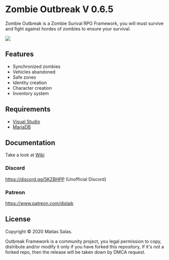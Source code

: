 # Zombie Outbreak V 0.6.5
Zombie Outbreak is a Zombie Surival RPG Framework, you will must survive and fight against hordes of zombies to ensure your survival.

![](https://i.imgur.com/sE2NCpr.png)

## Features
- Synchronized zombies
- Vehicles abandoned
- Safe zones
- Identity creation
- Character creation
- Inventory system

## Requirements
- [Visual Studio](https://visualstudio.microsoft.com/es/vs/)
- [MariaDB](https://downloads.mariadb.org/)

## Documentation
Take a look at [Wiki](https://github.com/Dislaik/outbreak/wiki)

### Discord
https://discord.gg/5KZBHPP (Unofficial Discord)

### Patreon
https://www.patreon.com/dislaik

## License
Copyright © 2020 Matías Salas.

Outbreak Framework is a community project, you legal permission to copy, distribute and/or modify it only if you have forked this repository, If it's not a forked repo, then the release will be taken down by DMCA request.
